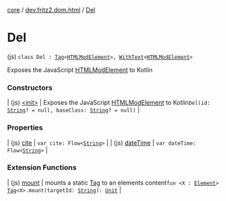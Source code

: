 [core](../../index.md) / [dev.fritz2.dom.html](../index.md) / [Del](./index.md)

# Del

(js) `class Del : `[`Tag`](../../dev.fritz2.dom/-tag/index.md)`<`[`HTMLModElement`](https://kotlinlang.org/api/latest/jvm/stdlib/org.w3c.dom/-h-t-m-l-mod-element/index.html)`>, `[`WithText`](../../dev.fritz2.dom/-with-text/index.md)`<`[`HTMLModElement`](https://kotlinlang.org/api/latest/jvm/stdlib/org.w3c.dom/-h-t-m-l-mod-element/index.html)`>`

Exposes the JavaScript [HTMLModElement](https://developer.mozilla.org/en/docs/Web/API/HTMLModElement) to Kotlin

### Constructors

| (js) [&lt;init&gt;](-init-.md) | Exposes the JavaScript [HTMLModElement](https://developer.mozilla.org/en/docs/Web/API/HTMLModElement) to Kotlin`Del(id: `[`String`](https://kotlinlang.org/api/latest/jvm/stdlib/kotlin/-string/index.html)`? = null, baseClass: `[`String`](https://kotlinlang.org/api/latest/jvm/stdlib/kotlin/-string/index.html)`? = null)` |

### Properties

| (js) [cite](cite.md) | `var cite: Flow<`[`String`](https://kotlinlang.org/api/latest/jvm/stdlib/kotlin/-string/index.html)`>` |
| (js) [dateTime](date-time.md) | `var dateTime: Flow<`[`String`](https://kotlinlang.org/api/latest/jvm/stdlib/kotlin/-string/index.html)`>` |

### Extension Functions

| (js) [mount](../../dev.fritz2.dom/mount.md) | mounts a static [Tag](../../dev.fritz2.dom/-tag/index.md) to an elements content`fun <X : `[`Element`](https://kotlinlang.org/api/latest/jvm/stdlib/org.w3c.dom/-element/index.html)`> `[`Tag`](../../dev.fritz2.dom/-tag/index.md)`<X>.mount(targetId: `[`String`](https://kotlinlang.org/api/latest/jvm/stdlib/kotlin/-string/index.html)`): `[`Unit`](https://kotlinlang.org/api/latest/jvm/stdlib/kotlin/-unit/index.html) |

